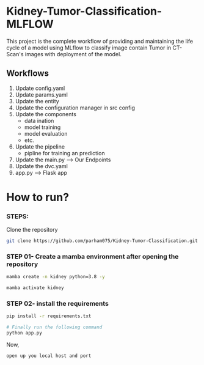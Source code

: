 # Kidney-Tumor-Classification-MLFLOW
This project is the complete workflow of providing and maintaining the life cycle of a model using MLflow to classify image contain Tumor in CT-Scan's images with deployment of the model.

## Workflows

1. Update config.yaml
2. Update params.yaml
3. Update the entity
4. Update the configuration manager in src config
5. Update the components
    - data ination
    - model training
    - model evaluation
    - etc.
6. Update the pipeline 
    - pipline for training an prediction
7. Update the main.py --> Our Endpoints
8. Update the dvc.yaml
9. app.py --> Flask app


# How to run?
### STEPS:

Clone the repository

```bash
git clone https://github.com/parham075/Kidney-Tumor-Classification.git
```
### STEP 01- Create a mamba environment after opening the repository

```bash
mamba create -n kidney python=3.8 -y
```

```bash
mamba activate kidney
```

### STEP 02- install the requirements
```bash
pip install -r requirements.txt
```

```bash
# Finally run the following command
python app.py
```

Now,
```bash
open up you local host and port
```